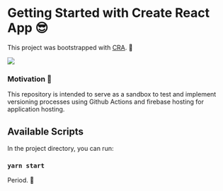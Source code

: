 # Getting Started with Create React App 😎

This project was bootstrapped with [CRA](https://github.com/facebook/create-react-app). 🤯

<img heigth="50px" src="https://www.pngall.com/wp-content/uploads/2016/03/Cat-PNG-2.png"/>

### Motivation 🤨

This repository is intended to serve as a sandbox to test and implement versioning processes using Github Actions and firebase hosting for application hosting.

## Available Scripts

In the project directory, you can run:

### `yarn start`

Period. 🤫